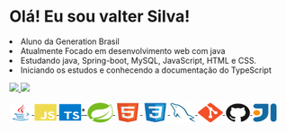 <p> 
 <h1>Olá! Eu sou valter Silva!</h1>
 <li>Aluno da Generation Brasil</li>
 <li>Atualmente Focado em desenvolvimento web com java</li>
 <li>Estudando java, Spring-boot, MySQL, JavaScript, HTML e CSS.</li>
 <li>Iniciando os estudos e conhecendo a documentação do TypeScript</li>
</p>
 
 <div>
  <a href="https://github.com/valterchess">
  <img height="140em" src="https://github-readme-stats.vercel.app/api?username=valterchess&show_icons=true&theme=vision-friendly-dark&include_all_commits=true&count_private=true"/>  
  <img height="180em" src="https://github-readme-stats.vercel.app/api/top-langs/?username=valterchess&layout=compact&langs_count=7&theme=dark"/>
</div>
 
 
<div style="display: inline_block"><br>
  <img align="center" alt="Valter-java" height="30" width="40" src="https://raw.githubusercontent.com/devicons/devicon/master/icons/java/java-original.svg">
  <img align="center" alt="Valter-js" height="30" width="40" src="https://raw.githubusercontent.com/devicons/devicon/master/icons/javascript/javascript-plain.svg">
  <img align="center" alt="Valter-ts" height="30" width="40" src="https://raw.githubusercontent.com/devicons/devicon/master/icons/typescript/typescript-original.svg">*
  <img align="center" alt="Valter-spring" height="35" width="45" src="https://raw.githubusercontent.com/devicons/devicon/master/icons/spring/spring-original.svg">
  <img align="center" alt="Valter-HTML" height="35" width="45" src="https://raw.githubusercontent.com/devicons/devicon/master/icons/html5/html5-original.svg">
  <img align="center" alt="Valter-CSS" height="35" width="45" src="https://raw.githubusercontent.com/devicons/devicon/master/icons/css3/css3-original.svg">
  <img align="center" alt="Valter-sql" height="35" width="45" src="https://raw.githubusercontent.com/devicons/devicon/master/icons/mysql/mysql-original.svg">
  <img align="center" alt="Valter-git" height="35" width="45" src="https://raw.githubusercontent.com/devicons/devicon/master/icons/git/git-original.svg">
 <img align="center" alt="Valter-github" height="35" width="45" src="https://raw.githubusercontent.com/devicons/devicon/master/icons/github/github-original.svg">
 <img align="center" alt="Valter-github" height="35" width="45" src="https://raw.githubusercontent.com/devicons/devicon/master/icons/intellij/intellij-original.svg">
</div>

